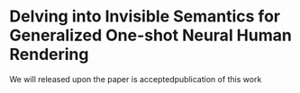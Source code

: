 # Delving into Invisible Semantics for Generalized One-shot Neural Human Rendering

We will released upon the paper is acceptedpublication of this work
